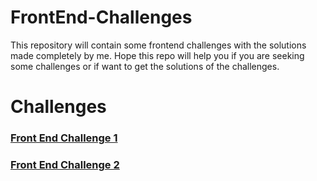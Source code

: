 # FrontEnd-Challenges

This repository will contain some frontend challenges with the solutions made completely by me. Hope this repo will help you if you are seeking some challenges or if want to get the solutions of the challenges.

# Challenges
### [Front End Challenge 1](https://github.com/anshulchaudhary0677/FrontEnd-Challenges/tree/main/frontend%20challenge%201)
### [Front End Challenge 2](https://github.com/anshulchaudhary0677/FrontEnd-Challenges/tree/main/frontend%20challenge%202)
